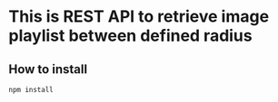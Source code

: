 # This is REST API to retrieve image playlist between defined radius


## How to install

```
npm install
```

